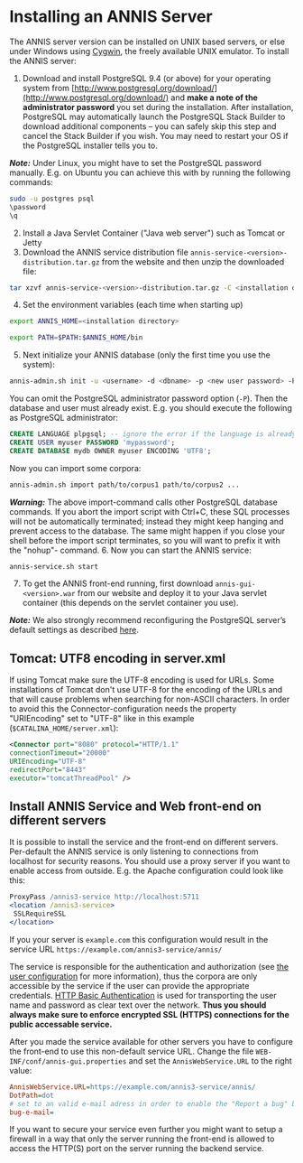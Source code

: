 # Installing an ANNIS Server

The ANNIS server version can be installed on UNIX based servers, or else under
Windows using [Cygwin](http://www.cygwin.com/), the freely available UNIX emulator. To install the ANNIS server:
1. Download and install PostgreSQL 9.4 (or above)
for your operating system from [http://www.postgresql.org/download/](http://www.postgresql.org/download/) and **make a note of the administrator password** you set during the installation. After installation, PostgreSQL may automatically launch the PostgreSQL Stack Builder to download additional components – you can safely skip this step and cancel the Stack Builder if you wish. You may need to restart your OS if the PostgreSQL installer tells you to.

***Note:*** Under Linux, you might have to set the PostgreSQL password manually.
E.g. on Ubuntu you can achieve this with by running the following commands:
```bash
sudo -u postgres psql
\password
\q
```
2. Install a Java Servlet Container ("Java web server") such as Tomcat or Jetty
3. Download the ANNIS service distribution file `annis-service-<version>- distribution.tar.gz` from the website and then unzip the downloaded file:
```bash
tar xzvf annis-service-<version>-distribution.tar.gz -C <installation directory>
```
4. Set the environment variables (each time when starting up)
```bash
export ANNIS_HOME=<installation directory>

export PATH=$PATH:$ANNIS_HOME/bin
```
5. Next initialize your ANNIS database (only the first time you use the system):
```bash
annis-admin.sh init -u <username> -d <dbname> -p <new user password> -P <postgres superuser password>
```
You can omit the PostgreSQL administrator password option (`-P`). Then the
database and user must already exist. E.g. you should execute the following as
PostgreSQL administrator:
```sql
CREATE LANGUAGE plpgsql; -- ignore the error if the language is already installed
CREATE USER myuser PASSWORD 'mypassword';
CREATE DATABASE mydb OWNER myuser ENCODING 'UTF8';
```
Now you can import some corpora:
```bash
annis-admin.sh import path/to/corpus1 path/to/corpus2 ...
```
***Warning:*** The above import-command calls other PostgreSQL database commands. If
you abort the import script with Ctrl+C, these SQL processes will not be
automatically terminated; instead they might keep hanging and prevent access
to the database. The same might happen if you close your shell before the
import script terminates, so you will want to prefix it with the "nohup"-
command.
6. Now you can start the ANNIS service:
```bash
annis-service.sh start
```
7. To get the ANNIS front-end running, first download `annis-gui-<version>.war`
from our website and deploy it to your Java servlet container (this depends on
the servlet container you use).

***Note:*** We also strongly recommend reconfiguring the PostgreSQL server’s default
settings as described [here](../advanced-config/postgresql.md).

## Tomcat: UTF8 encoding in server.xml

If using Tomcat make sure the UTF-8 encoding is used for URLs. Some
installations of Tomcat don't use UTF-8 for the encoding of the URLs and that will
cause problems when searching for non-ASCII characters. In order to avoid this
the Connector-configuration needs the property "URIEncoding" set to "UTF-8"
like in this example (`$CATALINA_HOME/server.xml`):

~~~xml
<Connector port="8080" protocol="HTTP/1.1"
connectionTimeout="20000"
URIEncoding="UTF-8"
redirectPort="8443"
executor="tomcatThreadPool" />
~~~

## Install ANNIS Service and Web front-end on different servers

It is possible to install the service and the front-end on different servers.
Per-default the ANNIS service is only listening to connections from localhost for security reasons.
You should use a proxy server if you want to enable access from outside.
E.g. the Apache configuration could look like this:
~~~Apache
ProxyPass /annis3-service http://localhost:5711
<location /annis3-service>
 SSLRequireSSL
</location>
~~~ 
If you your server is `example.com` this configuration would result in the service URL `https://example.com/annis3-service/annis/`

The service is responsible for the authentication and authorization (see [the user configuration](../advanced-config/user.md) for more information), thus the corpora are only accessible by the 
service if the user can provide the appropriate credentials.
[HTTP Basic Authentication](http://en.wikipedia.org/wiki/Basic_access_authentication) is used for transporting the user name and password as clear text over the network.
**Thus you should always make sure to enforce encrypted SSL (HTTPS) connections for the public accessable service.**

After you made the service available for other servers you have to configure the front-end to use this non-default service URL.
Change the file `WEB-INF/conf/annis-gui.properties` and set the `AnnisWebService.URL` to the right value:
~~~Ini
AnnisWebService.URL=https://example.com/annis3-service/annis/
DotPath=dot
# set to an valid e-mail adress in order to enable the "Report a bug" button
bug-e-mail=
~~~

If you want to secure your service even further you might want to setup a firewall in a way that only the server running the front-end is allowed to access the HTTP(S) port on the server running the backend service.